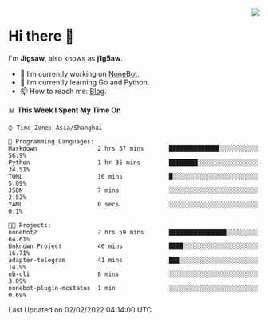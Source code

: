 <a href="#">
  <img align="right" src="https://github-readme-stats.vercel.app/api?username=j1g5awi&count_private=true&show_icons=true&title_color=80070B&text_color=B3B3B3&bg_color=212121&icon_color=80070B" />
</a>

# Hi there 👋

I'm **Jigsaw**, also knows as **j1g5aw**.

- 🔭 I’m currently working on [NoneBot](https://github.com/nonebot).
- 🌱 I’m currently learning Go and Python.
- 📫 How to reach me: [Blog](https://blog.maddestroyer.xyz/).

<!--START_SECTION:waka-->
📊 **This Week I Spent My Time On** 

```text
⌚︎ Time Zone: Asia/Shanghai

💬 Programming Languages: 
Markdown                 2 hrs 37 mins       ██████████████░░░░░░░░░░░   56.9% 
Python                   1 hr 35 mins        ████████░░░░░░░░░░░░░░░░░   34.51% 
TOML                     16 mins             █░░░░░░░░░░░░░░░░░░░░░░░░   5.89% 
JSON                     7 mins              ░░░░░░░░░░░░░░░░░░░░░░░░░   2.52% 
YAML                     0 secs              ░░░░░░░░░░░░░░░░░░░░░░░░░   0.1%

🐱‍💻 Projects: 
nonebot2                 2 hrs 59 mins       ████████████████░░░░░░░░░   64.61% 
Unknown Project          46 mins             ████░░░░░░░░░░░░░░░░░░░░░   16.71% 
adapter-telegram         41 mins             ███░░░░░░░░░░░░░░░░░░░░░░   14.9% 
nb-cli                   8 mins              ░░░░░░░░░░░░░░░░░░░░░░░░░   3.09% 
nonebot-plugin-mcstatus  1 min               ░░░░░░░░░░░░░░░░░░░░░░░░░   0.69%

```


 Last Updated on 02/02/2022 04:14:00 UTC
<!--END_SECTION:waka-->
